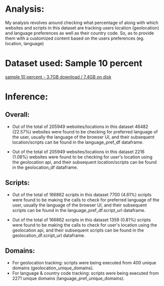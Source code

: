 # Analysis:
My analysis revolves around checking what percentage of along with which websites and scripts in this dataset are tracking users location (geolocation) and language preferences as well as their country code. So, as to provide them with a customized content based on the users preferences (eg. location, language)

# Dataset used: Sample 10 percent
[sample 10 percent - 3.7GB download / 7.4GB on disk](https://public-data.telemetry.mozilla.org/bigcrawl/sample_10percent.parquet.tar.bz2)


# Inference:
## Overall:
- Out of the total of 205949 websites/locations in this dataset 46482 (22.57%) websites were found to be checking for preferred language of the user, usually the language of the browser UI, and their subsequent location/scripts can be found in the language_pref_df dataframe.

- Out of the total of 205949 websites/locations in this dataset 2216 (1.08%) websites were found to be checking for user's location using the geolocation api, and their subsequent location/scripts can be found in the geolocation_df dataframe.

## Scripts:
- Out of the total of 166862 scripts in this dataset 7700 (4.61%) scripts were found to be making the calls to check for preferred language of the user, usually the language of the browser UI, and their subsequent scripts can be found in the language_pref_df.script_url dataframe.

- Out of the total of 166862 scripts in this dataset 1359 (0.81%) scripts were found to be making the calls to check for user's location using the geolocation api, and their subsequent scripts can be found in the geolocation_df.script_url dataframe.

## Domains:
- For geolocation tracking: scripts were being executed from 400 unique domains (geolocation_unique_domains).
- For language & country code tracking: scripts were being executed from 2271 unique domains (language_pref_unique_domains).
